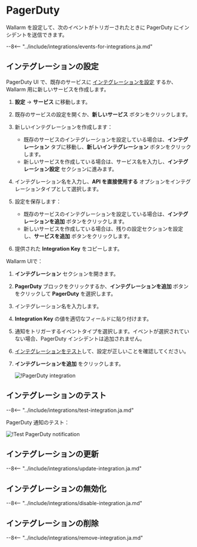 [link-pagerduty-docs]: https://support.pagerduty.com/docs/services-and-integrations

#   PagerDuty

Wallarm を設定して、次のイベントがトリガーされたときに PagerDuty にインシデントを送信できます。

--8<-- "../include/integrations/events-for-integrations.ja.md"

##  インテグレーションの設定

PagerDuty UI で、既存のサービスに [インテグレーションを設定][link-pagerduty-docs] するか、Wallarm 用に新しいサービスを作成します。

1. **設定** → **サービス** に移動します。
2. 既存のサービスの設定を開くか、**新しいサービス** ボタンをクリックします。
3. 新しいインテグレーションを作成します：

    * 既存のサービスのインテグレーションを設定している場合は、**インテグレーション** タブに移動し、**新しいインテグレーション** ボタンをクリックします。
    * 新しいサービスを作成している場合は、サービス名を入力し、**インテグレーション設定** セクションに進みます。
4. インテグレーション名を入力し、**API を直接使用する** オプションをインテグレーションタイプとして選択します。
5. 設定を保存します：

    * 既存のサービスのインテグレーションを設定している場合は、**インテグレーションを追加** ボタンをクリックします。
    * 新しいサービスを作成している場合は、残りの設定セクションを設定し、**サービスを追加** ボタンをクリックします。

5. 提供された **Integration Key** をコピーします。

Wallarm UIで：

1. **インテグレーション** セクションを開きます。
2. **PagerDuty** ブロックをクリックするか、**インテグレーションを追加** ボタンをクリックして **PagerDuty** を選択します。
3. インテグレーション名を入力します。
4. **Integration Key** の値を適切なフィールドに貼り付けます。
5. 通知をトリガーするイベントタイプを選択します。イベントが選択されていない場合、PagerDuty インシデントは追加されません。
6. [インテグレーションをテスト](#testing-integration)して、設定が正しいことを確認してください。
7. **インテグレーションを追加** をクリックします。

    ![!PagerDuty integration](../../../images/user-guides/settings/integrations/add-pagerduty-integration.png)

## インテグレーションのテスト

--8<-- "../include/integrations/test-integration.ja.md"

PagerDuty 通知のテスト：

![!Test PagerDuty notification](../../../images/user-guides/settings/integrations/test-pagerduty-scope-changed.png)

## インテグレーションの更新

--8<-- "../include/integrations/update-integration.ja.md"

## インテグレーションの無効化

--8<-- "../include/integrations/disable-integration.ja.md"

## インテグレーションの削除

--8<-- "../include/integrations/remove-integration.ja.md"